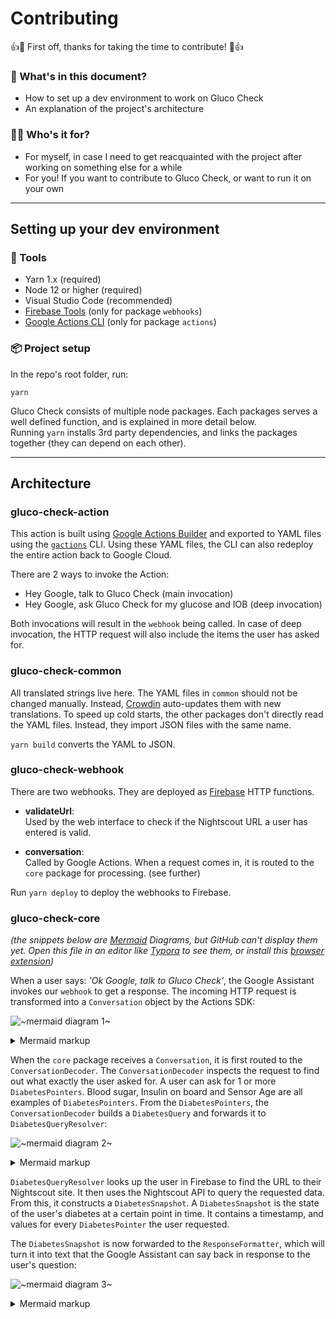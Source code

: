 # Contributing

👍🎉 First off, thanks for taking the time to contribute! 🎉👍

### 📖 What's in this document?

- How to set up a dev environment to work on Gluco Check
- An explanation of the project's architecture

### 🙋‍♀️ Who's it for?

- For myself, in case I need to get reacquainted with the project after working on something else for a while
- For you! If you want to contribute to Gluco Check, or want to run it on your own

---

## Setting up your dev environment

### 🔧 Tools

- Yarn 1.x (required)
- Node 12 or higher (required)
- Visual Studio Code (recommended)
- [Firebase Tools] (only for package `webhooks`)
- [Google Actions CLI] (only for package `actions`)

[firebase tools]: https://www.npmjs.com/package/firebase-tools
[google actions cli]: https://developers.google.com/assistant/conversational/df-asdk/actions-sdk/gactions-cli

### 📦 Project setup

In the repo's root folder, run:

```
yarn
```

Gluco Check consists of multiple node packages. Each packages serves a well defined function, and is explained in more detail below.  
Running `yarn` installs 3rd party dependencies, and links the packages together (they can depend on each other).

---

## Architecture

### gluco-check-action

This action is built using [Google Actions Builder] and exported to YAML files using the [`gactions`] CLI. Using these YAML files, the CLI can also redeploy the entire action back to Google Cloud.

There are 2 ways to invoke the Action:

- Hey Google, talk to Gluco Check (main invocation)
- Hey Google, ask Gluco Check for my glucose and IOB (deep invocation)

Both invocations will result in the `webhook` being called. In case of deep invocation, the HTTP request will also include the items the user has asked for.

[google actions builder]: https://console.actions.google.com
[`gactions`]: https://developers.google.com/assistant/conversational/df-asdk/actions-sdk/gactions-cli

### gluco-check-common

All translated strings live here. The YAML files in `common` should not be changed manually. Instead, [Crowdin] auto-updates them with new translations. To speed up cold starts, the other packages don't directly read the YAML files. Instead, they import JSON files with the same name.

`yarn build` converts the YAML to JSON.

[Crowdin]: (https://crowdin.com)

### gluco-check-webhook

There are two webhooks. They are deployed as [Firebase] HTTP functions.

[firebase]: https://firebase.google.com

- **validateUrl**:  
  Used by the web interface to check if the Nightscout URL a user has entered is valid.

- **conversation**:  
  Called by Google Actions. When a request comes in, it is routed to the `core` package for processing. (see further)

Run `yarn deploy` to deploy the webhooks to Firebase.

### gluco-check-core

_(the snippets below are [Mermaid] Diagrams, but GitHub can't display them yet. Open this file in an editor like [Typora] to see them, or install this [browser extension])_

[Mermaid]: https://mermaid-js.github.io/mermaid-live-editor
[browser extension]: https://github.com/BackMarket/github-mermaid-extension
[Typora]: https://typora.io/

When a user says: _'Ok Google, talk to Gluco Check'_, the Google Assistant invokes our `webhook` to get a response. The incoming HTTP request is transformed into a `Conversation` object by the Actions SDK:

<!-- generated by mermaid compile action - START -->
![~mermaid diagram 1~](/output/CONTRIBUTING-md-1.png)
<details>
  <summary>Mermaid markup</summary>

```mermaid
sequenceDiagram
User->>Google Actions: 'Ok Google, Talk to Gluco Check'
Google Actions->>Webhook: HTTP Request
Webhook->>Core: JSON Conversation Object
Note left of Core: Processing...
Core-->>Webhook: Conversation Response
Webhook-->>Google Actions: HTTP Response
Google Actions-->>User: '103 and stable as of a minute ago'
```

</details>
<!-- generated by mermaid compile action - END -->

When the `core` package receives a `Conversation`, it is first routed to the `ConversationDecoder`. The `ConversationDecoder` inspects the request to find out what exactly the user asked for. A user can ask for 1 or more `DiabetesPointers`. Blood sugar, Insulin on board and Sensor Age are all examples of `DiabetesPointers`. From the `DiabetesPointers`, the `ConversationDecoder` builds a `DiabetesQuery` and forwards it to `DiabetesQueryResolver`:

<!-- generated by mermaid compile action - START -->
![~mermaid diagram 2~](/output/CONTRIBUTING-md-2.png)
<details>
  <summary>Mermaid markup</summary>

```mermaid
sequenceDiagram
Core->>ConversationDecoder: Conversation
Note right of ConversationDecoder: Extract requested DiabetesPointer(s)
Note right of ConversationDecoder: 'DiabetesPointers' = iob, glucose, ...
ConversationDecoder-->>Core: DiabetesQuery
Core->>DiabetesQueryResolver: DiabetesQuery
Note left of DiabetesQueryResolver: Processing...
DiabetesQueryResolver-->>Core: AssistantResponse
```

</details>
<!-- generated by mermaid compile action - END -->

`DiabetesQueryResolver` looks up the user in Firebase to find the URL to their Nightscout site. It then uses the Nightscout API to query the requested data. From this, it constructs a `DiabetesSnapshot`. A `DiabetesSnapshot` is the state of the user's diabetes at a certain point in time. It contains a timestamp, and values for every `DiabetesPointer` the user requested.

The `DiabetesSnapshot` is now forwarded to the `ResponseFormatter`, which will turn it into text that the Google Assistant can say back in response to the user's question:

<!-- generated by mermaid compile action - START -->
![~mermaid diagram 3~](/output/CONTRIBUTING-md-3.png)
<details>
  <summary>Mermaid markup</summary>

```mermaid
sequenceDiagram
Note left of DiabetesQueryResolver: DiabetsQuery comes in...
DiabetesQueryResolver->>Firebase: Lookup user
Firebase-->>DiabetesQueryResolver: UserProfile
DiabetesQueryResolver->>Nightscout: Lookup requested data
Nightscout-->>DiabetesQueryResolver: Nightscout Data
Note right of DiabetesQueryResolver: Builds a DiabetesSnapshot
DiabetesQueryResolver->>ResponseFormatter: DiabetesSnapshot
Note left of ResponseFormatter: Builds response in the user's locale
ResponseFormatter-->>DiabetesQueryResolver: AssistantResponse
```

</details>
<!-- generated by mermaid compile action - END -->
